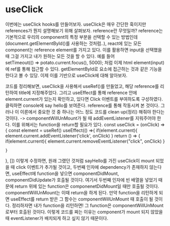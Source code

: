 # useClick
이번에는 useClick hooks를 만들어보자.
useClick은 매우 간단한 훅이지만 references가 뭔지 설명해보기 위해 살펴보자. reference란 무엇일까?
reference는 기본적으로 우리의 component의 특정 부분을 선택할 수 있는 방법인데(document.getElementById()를 사용하는 것처럼..), react에 있는 모든 component는 reference element를 가지고 있다. 이를 활용하면 input을 선택했을 때 그걸 가지고 내가 원하는 모든 것을 할 수 있다. 예를 들어  
setTimeout(() => potato.current.focus(), 5000); 처럼
이제 html element(input)에 ref를 통해 접근할 수 있다. getElementById로 요소에 접근하는 것과 같은 기능을 한다고 볼 수 있당. 이제 이를 기반으로 useClick에 대해 알아보자.
<!-- import React, { useEffect, useRef, useState } from "react";
import ReactDOM from "react-dom";

const useClick = (onClick) =>{
  const element = useRef()
  useEffect(() =>{
    if(element.current){
      element.current.addEventListener('click', onClick)
    }
  })
  return element;
}

const App = () => {
  const sayHello = () => console.log("say hello");
  const title = useClick(sayHello);
  return (
    <div className="App">
      <h1 ref={title}>Hi</h1>
    </div>
  );
};

const rootElement = document.getElementById("root");
ReactDOM.render(<App />, rootElement); -->

코드를 정리해보면, useClick을 사용해서 useRef()를 만들었고, 해당 reference를 리턴하여 title에 지정해주었다. 그리고 useEffect를 통해 reference 안에 element.current가 있는지 확인하고, 있다면 Click 이벤트를 부여하도록 구성하였다. 클릭하면 console에 say hello를 보여준다. reference를 통해 작동시켜 본 것이다. 그러나 이 이론에서 중요한 것 중 하나는 어느 정도 코드를 clean up(정리) 해줘야 한다는 것이다. -> componentWillUnMount가 될 때 addEventListener를 지워주어야 한다. 
이를 위해서는 function을 return할 필요가 있다. 
const useClick = (onClick) =>{
  const element = useRef()
  useEffect(() =>{
    if(element.current){
      element.current.addEventListener('click', onClick)
    }
    return () => {
      if(element.current){
        element.current.removeEventListener("click", onClick)
      }
      
    }
  }, [])
이렇게 수정하면, 원래 그랬던 것처럼 sayHello를 가진 useClick이 mount 되었을 때 click 이벤트가 추가될 것이고,
두번째 인자에 dependency가 존재하지 않는다면, useEffect에 function을 넣으면 componentDidMount, componentDidUpdate가 호출될 것이다. 여기서 두번째 인자에 빈 배열을 넣었기 때문에 return 위에 있는 function은 componenetDidMount일 때만 호출될 것이다. componentWillUnMount는 이때 return을 하게 된다. 만약 function을 리턴하게 되면 useEffect를 return 받은 그 함수는 componentWillUnMount 때 호출이 될 것이다. 정리하자면 내가 function을 리턴하면! 그 function은 componentWillUnMount로부터 호출된 것이다. 이렇게 코드를 짜는 이유는 component가 mount 되지 않았을 때 eventListener가 배치되게 하고 싶지 않기 때문이다.  
